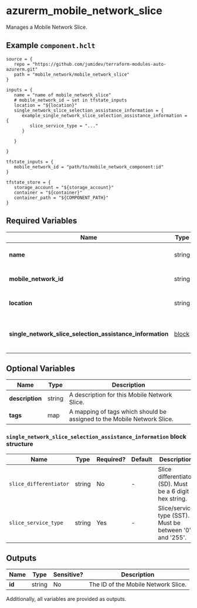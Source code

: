 # azurerm_mobile_network_slice

Manages a Mobile Network Slice.

## Example `component.hclt`

```hcl
source = {
   repo = "https://github.com/jumidev/terraform-modules-auto-azurerm.git" 
   path = "mobile_network/mobile_network_slice" 
}

inputs = {
   name = "name of mobile_network_slice" 
   # mobile_network_id → set in tfstate_inputs
   location = "${location}" 
   single_network_slice_selection_assistance_information = {
      example_single_network_slice_selection_assistance_information = {
         slice_service_type = "..."   
      }
  
   }
 
}

tfstate_inputs = {
   mobile_network_id = "path/to/mobile_network_component:id" 
}

tfstate_store = {
   storage_account = "${storage_account}" 
   container = "${container}" 
   container_path = "${COMPONENT_PATH}" 
}

```

## Required Variables

| Name | Type |  Description |
| ---- | --------- |  ----------- |
| **name** | string |  Specifies the name which should be used for this Mobile Network Slice. Changing this forces a new Mobile Network Slice to be created. | 
| **mobile_network_id** | string |  The ID of Mobile Network which the Mobile Network Slice belongs to. Changing this forces a new Mobile Network Slice to be created. | 
| **location** | string |  Specifies the Azure Region where the Mobile Network Slice should exist. Changing this forces a new Mobile Network Slice to be created. | 
| **single_network_slice_selection_assistance_information** | [block](#single_network_slice_selection_assistance_information-block-structure) |  A `single_network_slice_selection_assistance_information` block. Single-network slice selection assistance information (S-NSSAI). Unique at the scope of a mobile network. | 

## Optional Variables

| Name | Type |  Description |
| ---- | --------- |  ----------- |
| **description** | string |  A description for this Mobile Network Slice. | 
| **tags** | map |  A mapping of tags which should be assigned to the Mobile Network Slice. | 

### `single_network_slice_selection_assistance_information` block structure

| Name | Type | Required? | Default | Description |
| ---- | ---- | --------- | ------- | ----------- |
| `slice_differentiator` | string | No | - | Slice differentiator (SD). Must be a 6 digit hex string. |
| `slice_service_type` | string | Yes | - | Slice/service type (SST). Must be between '0' and '255'. |



## Outputs

| Name | Type | Sensitive? | Description |
| ---- | ---- | --------- | --------- |
| **id** | string | No  | The ID of the Mobile Network Slice. | 

Additionally, all variables are provided as outputs.
